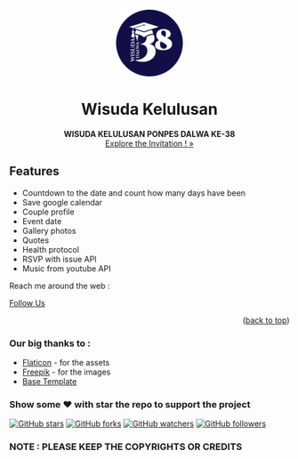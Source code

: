 <div id="top"></div>
<!--
*** Thanks for checking out our wedding invitation template.
*** Don't forget to give the project a star!
*** Thanks again! Now go create something AMAZING! :D
-->


<!-- PROJECT LOGO -->
<br />
<div align="center">
  <a href="https://alifathin.github.io/design/">
    <img src="images/readme/favicon.png" alt="Logo" width="120" height="120">
  </a>

  <h1 align="center">Wisuda Kelulusan</h1>

  <p align="center">
    <strong>WISUDA KELULUSAN PONPES DALWA KE-38</strong>
    <br />
    <a href="https://alifathin.github.io/design/">Explore the Invitation ! »</a>
    <br />
  </p>
</div>

## Features
- Countdown to the date and count how many days have been
- Save google calendar
- Couple profile
- Event date
- Gallery photos
- Quotes
- Health protocol
- RSVP with issue API
- Music from youtube API



Reach me around the web :

<a href="https://www.instagram.com/afh_grafics/" target="_blank">Follow Us</a>
<!--<a href="https://twitter.com/ngodingsolusi" target="_blank">
<img src="https://img.shields.io/badge/Twitter-%231DA1F2.svg?&style=flat-square&logo=twitter&logoColor=white" alt="Twitter">
</a>
<a href="https://dev.to/ABSphreak" target="_blank">
<img src="https://img.shields.io/badge/DEV-%230A0A0A.svg?&style=flat-square&logo=DEV.to&logoColor=white" alt="DEV.to">
</a>
<a href="https://open.spotify.com/user/0170agi99s5hh187g7mtz245b" target="_blank">
<img src="https://img.shields.io/badge/Spotify-%231ED760.svg?&style=flat-square&logo=spotify&logoColor=white" alt="Spotify">
</a>-->


<p align="right">(<a href="#top">back to top</a>)</p>


### Our big thanks to :
- [Flaticon](https://flaticon.com) - for the assets
- [Freepik](https://freepik.com) - for the images
- [Base Template](https://technext.github.io/wedding/)

### Show some :heart: with star the repo to support the project
[![GitHub stars](https://img.shields.io/github/stars/ngodingsolusi/the-wedding-of-rehan-maulidan.svg?style=social&label=Star)](https://github.com/ngodingsolusi/the-wedding-of-rehan-maulidan)
[![GitHub forks](https://img.shields.io/github/forks/ngodingsolusi/the-wedding-of-rehan-maulidan.svg?style=social&label=Fork)](https://github.com/ngodingsolusi/the-wedding-of-rehan-maulidan)
[![GitHub watchers](https://img.shields.io/github/watchers/ngodingsolusi/the-wedding-of-rehan-maulidan.svg?style=social&label=Watch)](https://github.com/ngodingsolusi/the-wedding-of-rehan-maulidan)
[![GitHub followers](https://img.shields.io/github/followers/maulidannashuha.svg?style=social&label=Follow)](https://github.com/maulidannashuha)

### NOTE : PLEASE KEEP THE COPYRIGHTS OR CREDITS
